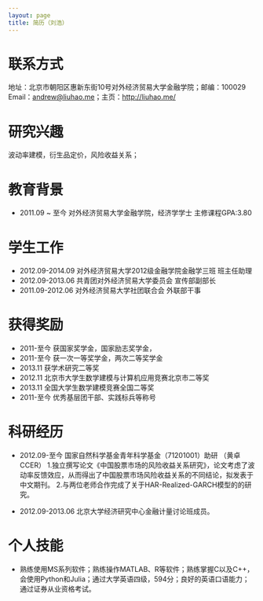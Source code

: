 ```yaml
---
layout: page
title: 简历（刘浩）
---
```


# 联系方式

地址：北京市朝阳区惠新东街10号对外经济贸易大学金融学院；邮编：100029  
Email：andrew@liuhao.me；主页：<http://liuhao.me/>

# 研究兴趣

波动率建模，衍生品定价，风险收益关系；

# 教育背景

- 2011.09 ~ 至今 对外经济贸易大学金融学院，经济学学士  主修课程GPA:3.80

# 学生工作
- 2012.09-2014.09 对外经济贸易大学2012级金融学院金融学三班            班主任助理
- 2012.09-2013.06 共青团对外经济贸易大学委员会                        宣传部副部长
- 2011.09-2012.06	对外经济贸易大学社团联合会                          外联部干事





# 获得奖励

- 2011-至今	获国家奖学金，国家励志奖学金，
- 2011-至今 获一次一等奖学金，两次二等奖学金
- 2013.11              获学术研究二等奖
- 2012.11	北京市大学生数学建模与计算机应用竞赛北京市二等奖
- 2013.11	全国大学生数学建模竞赛全国二等奖
- 2011-至今 优秀基层团干部、实践标兵等称号

# 科研经历	
- 2012.09-至今         国家自然科学基金青年科学基金（71201001）助研 （黄卓 CCER）
                       1.独立撰写论文《中国股票市场的风险收益关系研究》，论文考虑了波动率反馈效应，从而得出了中国股票市场风险收益关系的不同结论，拟发表于中文期刊。
                       2.与两位老师合作完成了关于HAR-Realized-GARCH模型的的研究。

- 2012.09-2013.06 	北京大学经济研究中心金融计量讨论班成员。



# 个人技能

- 熟练使用MS系列软件；熟练操作MATLAB、R等软件；熟练掌握C以及C++，会使用Python和Julia；通过大学英语四级，594分；良好的英语口语能力；通过证券从业资格考试。
